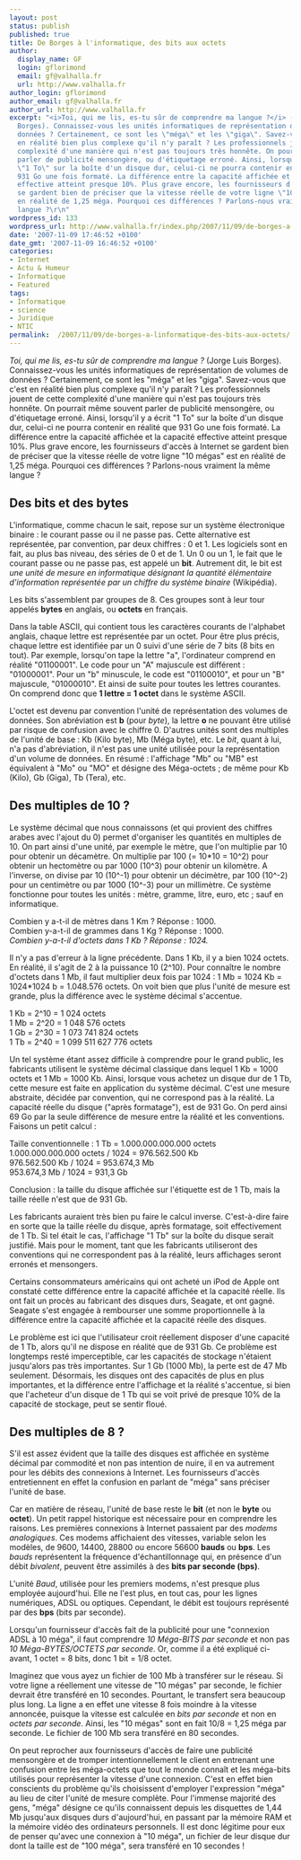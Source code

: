 ```yaml
---
layout: post
status: publish
published: true
title: De Borges à l'informatique, des bits aux octets
author:
  display_name: GF
  login: gflorimond
  email: gf@valhalla.fr
  url: http://www.valhalla.fr
author_login: gflorimond
author_email: gf@valhalla.fr
author_url: http://www.valhalla.fr
excerpt: "<i>Toi, qui me lis, es-tu sûr de comprendre ma langue ?</i> (Jorge Luis
  Borges). Connaissez-vous les unités informatiques de représentation de volumes de
  données ? Certainement, ce sont les \"méga\" et les \"giga\". Savez-vous que c'est
  en réalité bien plus complexe qu'il n'y paraît ? Les professionnels jouent de cette
  complexité d'une manière qui n'est pas toujours très honnête. On pourrait même souvent
  parler de publicité mensongère, ou d'étiquetage erroné. Ainsi, lorsqu'il y a écrit
  \"1 To\" sur la boîte d'un disque dur, celui-ci ne pourra contenir en réalité que
  931 Go une fois formaté. La différence entre la capacité affichée et la capacité
  effective atteint presque 10%. Plus grave encore, les fournisseurs d'accès à Internet
  se gardent bien de préciser que la vitesse réelle de votre ligne \"10 mégas\" est
  en réalité de 1,25 méga. Pourquoi ces différences ? Parlons-nous vraiment la même
  langue ?\r\n"
wordpress_id: 133
wordpress_url: http://www.valhalla.fr/index.php/2007/11/09/de-borges-a-linformatique-des-bits-aux-octets/
date: '2007-11-09 17:46:52 +0100'
date_gmt: '2007-11-09 16:46:52 +0100'
categories:
- Internet
- Actu & Humeur
- Informatique
- Featured
tags:
- Informatique
- science
- Juridique
- NTIC
permalink:  /2007/11/09/de-borges-a-linformatique-des-bits-aux-octets/
---
```

<p><i>Toi, qui me lis, es-tu sûr de comprendre ma langue ?</i> (Jorge Luis Borges). Connaissez-vous les unités informatiques de représentation de volumes de données ? Certainement, ce sont les "méga" et les "giga". Savez-vous que c'est en réalité bien plus complexe qu'il n'y paraît ? Les professionnels jouent de cette complexité d'une manière qui n'est pas toujours très honnête. On pourrait même souvent parler de publicité mensongère, ou d'étiquetage erroné. Ainsi, lorsqu'il y a écrit "1 To" sur la boîte d'un disque dur, celui-ci ne pourra contenir en réalité que 931 Go une fois formaté. La différence entre la capacité affichée et la capacité effective atteint presque 10%. Plus grave encore, les fournisseurs d'accès à Internet se gardent bien de préciser que la vitesse réelle de votre ligne "10 mégas" est en réalité de 1,25 méga. Pourquoi ces différences ? Parlons-nous vraiment la même langue ?<br />
<a id="more"></a><a id="more-133"></a></p>
<h2>Des bits et des bytes</h2>
<p>L'informatique, comme chacun le sait, repose sur un système électronique binaire : le courant passe ou il ne passe pas. Cette alternative est représentée, par convention, par deux chiffres : 0 et 1. Les logiciels sont en fait, au plus bas niveau, des séries de 0 et de 1. Un 0 ou un 1, le fait que le courant passe ou ne passe pas, est appelé un <b>bit</b>. Autrement dit, le bit est <i>une unité de mesure en informatique désignant la quantité élémentaire d'information représentée par un chiffre du système binaire</i> (Wikipédia).</p>
<p>Les bits s'assemblent par groupes de 8. Ces groupes sont à leur tour appelés <b>bytes</b> en anglais, ou <b>octets</b> en français.</p>
<p>Dans la table ASCII, qui contient tous les caractères courants de l'alphabet anglais, chaque lettre est représentée par un octet. Pour être plus précis, chaque lettre est identifiée par un 0 suivi d'une série de 7 bits (8 bits en tout). Par exemple, lorsqu'on tape la lettre "a", l'ordinateur comprend en réalité "01100001". Le code pour un "A" majuscule est différent : "01000001". Pour un "b" minuscule, le code est "01100010", et pour un "B" majuscule, "01000010". Et ainsi de suite pour toutes les lettres courantes. On comprend donc que <b>1 lettre = 1 octet</b> dans le système ASCII.</p>
<p>L'octet est devenu par convention l'unité de représentation des volumes de données. Son abréviation est <b>b</b> (pour <i>byte</i>), la lettre <b>o</b> ne pouvant être utilisé par risque de confusion avec le chiffre 0. D'autres unités sont des multiples de l'unité de base : Kb (Kilo byte), Mb (Méga byte), etc. Le <i>bit</i>, quant à lui, n'a pas d'abréviation, il n'est pas une unité utilisée pour la représentation d'un volume de données. En résumé : l'affichage "Mb" ou "MB" est équivalent à "Mo" ou "MO" et désigne des Méga-octets ; de même pour Kb (Kilo), Gb (Giga), Tb (Tera), etc.</p>
<h2>Des multiples de 10 ?</h2>
<p>Le système décimal que nous connaissons (et qui provient des chiffres arabes avec l'ajout du 0) permet d'organiser les quantités en multiples de 10. On part ainsi d'une unité, par exemple le mètre, que l'on multiplie par 10 pour obtenir un décamètre. On multiplie par 100 (= 10*10 = 10^2) pour obtenir un hectomètre ou par 1000 (10^3) pour obtenir un kilomètre. A l'inverse, on divise par 10 (10^-1) pour obtenir un décimètre, par 100 (10^-2) pour un centimètre ou par 1000 (10^-3) pour un millimètre. Ce système fonctionne pour toutes les unités : mètre, gramme, litre, euro, etc ; sauf en informatique.</p>
<p>Combien y a-t-il de mètres dans 1 Km ? Réponse : 1000.<br />
Combien y-a-t-il de grammes dans 1 Kg ? Réponse : 1000.<br />
<i>Combien y-a-t-il d'octets dans 1 Kb ? Réponse : 1024.</i></p>
<p>Il n'y a pas d'erreur à la ligne précédente. Dans 1 Kb, il y a bien 1024 octets. En réalité, il s'agit de 2 à la puissance 10 (2^10). Pour connaître le nombre d'octets dans 1 Mb, il faut multiplier deux fois par 1024 : 1 Mb = 1024 Kb = 1024*1024 b = 1.048.576 octets. On voit bien que plus l'unité de mesure est grande, plus la différence avec le système décimal s'accentue.</p>
<p>1 Kb = 2^10 = 1 024 octets<br />
1 Mb = 2^20 = 1 048 576 octets<br />
1 Gb = 2^30 = 1 073 741 824 octets<br />
1 Tb = 2^40 = 1 099 511 627 776 octets</p>
<p>Un tel système étant assez difficile à comprendre pour le grand public, les fabricants utilisent le système décimal classique dans lequel 1 Kb = 1000 octets et 1 Mb = 1000 Kb. Ainsi, lorsque vous achetez un disque dur de 1 Tb, cette mesure est faite en application du système décimal. C'est une mesure abstraite, décidée par convention, qui ne correspond pas à la réalité. La capacité réelle du disque ("après formatage"), est de 931 Go. On perd ainsi 69 Go par la seule différence de mesure entre la réalité et les conventions. Faisons un petit calcul :</p>
<p>Taille conventionnelle : 1 Tb = 1.000.000.000.000 octets<br />
1.000.000.000.000 octets / 1024 = 976.562.500 Kb<br />
976.562.500 Kb / 1024 = 953.674,3 Mb<br />
953.674,3 Mb / 1024 = 931,3 Gb</p>
<p>Conclusion : la taille du disque affichée sur l'étiquette est de 1 Tb, mais la taille réelle n'est que de 931 Gb.</p>
<p>Les fabricants auraient très bien pu faire le calcul inverse. C'est-à-dire faire en sorte que la taille réelle du disque, après formatage, soit effectivement de 1 Tb. Si tel était le cas, l'affichage "1 Tb" sur la boîte du disque serait justifié. Mais pour le moment, tant que les fabricants utiliseront des conventions qui ne correspondent pas à la réalité, leurs affichages seront erronés et mensongers.</p>
<p>Certains consommateurs américains qui ont acheté un iPod de Apple ont constaté cette différence entre la capacité affichée et la capacité réelle. Ils ont fait un procès au fabricant des disques durs, Seagate, et ont gagné. Seagate s'est engagée à rembourser une somme proportionnelle à la différence entre la capacité affichée et la capacité réelle des disques.</p>
<p>Le problème est ici que l'utilisateur croit réellement disposer d'une capacité de 1 Tb, alors qu'il ne dispose en réalité que de 931 Gb. Ce problème est longtemps resté imperceptible, car les capacités de stockage n'étaient jusqu'alors pas très importantes. Sur 1 Gb (1000 Mb), la perte est de 47 Mb seulement. Désormais, les disques ont des capacités de plus en plus importantes, et la différence entre l'affichage et la réalité s'accentue, si bien que l'acheteur d'un disque de 1 Tb qui se voit privé de presque 10% de la capacité de stockage, peut se sentir floué.</p>
<h2>Des multiples de 8 ?</h2>
<p>S'il est assez évident que la taille des disques est affichée en système décimal par commodité et non pas intention de nuire, il en va autrement pour les débits des connexions à Internet. Les fournisseurs d'accès entretiennent en effet la confusion en parlant de "méga" sans préciser l'unité de base.</p>
<p>Car en matière de réseau, l'unité de base reste le <b>bit</b> (et non le <b>byte</b> ou <b>octet</b>). Un petit rappel historique est nécessaire pour en comprendre les raisons. Les premières connexions à Internet passaient par des <i>modems analogiques</i>. Ces modems affichaient des vitesses, variable selon les modèles, de 9600, 14400, 28800 ou encore 56600 <b>bauds</b> ou <b>bps</b>. Les <i>bauds</i> représentent la fréquence d'échantillonnage qui, en présence d'un débit <i>bivalent</i>, peuvent être assimilés à des <b>bits par seconde (bps)</b>.</p>
<p>L'unité <i>Baud</i>, utilisée pour les premiers modems, n'est presque plus employée aujourd'hui. Elle ne l'est plus, en tout cas, pour les lignes numériques, ADSL ou optiques. Cependant, le débit est toujours représenté par des <b>bps</b> (bits par seconde).</p>
<p>Lorsqu'un fournisseur d'accès fait de la publicité pour une "connexion ADSL à 10 méga", il faut comprendre <i>10 Méga-BITS par seconde</i> et non pas <i>10 Méga-BYTES/OCTETS par seconde</i>. Or, comme il a été expliqué ci-avant, 1 octet = 8 bits, donc 1 bit = 1/8 octet.</p>
<p>Imaginez que vous ayez un fichier de 100 Mb à transférer sur le réseau. Si votre ligne a réellement une vitesse de "10 mégas" par seconde, le fichier devrait être transféré en 10 secondes. Pourtant, le transfert sera beaucoup plus long. La ligne a en effet une vitesse 8 fois moindre à la vitesse annoncée, puisque la vitesse est calculée en <i>bits par seconde</i> et non en <i>octets par seconde</i>. Ainsi, les "10 mégas" sont en fait 10/8 = 1,25 méga par seconde. Le fichier de 100 Mb sera transféré en 80 secondes.</p>
<p>On peut reprocher aux fournisseurs d'accès de faire une publicité mensongère et de tromper intentionnellement le client en entrenant une confusion entre les méga-octets que tout le monde connaît et les méga-bits utilisés pour représenter la vitesse d'une connexion. C'est en effet bien conscients du problème qu'ils choisissent d'employer l'expression "méga" au lieu de citer l'unité de mesure complète. Pour l'immense majorité des gens, "méga" désigne ce qu'ils connaissent depuis les disquettes de 1,44 Mb jusqu'aux disques durs d'aujourd'hui, en passant par la mémoire RAM et la mémoire vidéo des ordinateurs personnels. Il est donc légitime pour eux de penser qu'avec une connexion à "10 méga", un fichier de leur disque dur dont la taille est de "100 méga", sera transféré en 10 secondes !</p>
